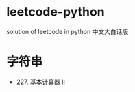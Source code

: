 # leetcode-python
solution of leetcode in python
中文大白话版

# 字符串
* [227. 基本计算器 II](https://github.com/zhangxinyihhh/leetcode-python/blob/master/top面试/227基本计算器%20II.py)

